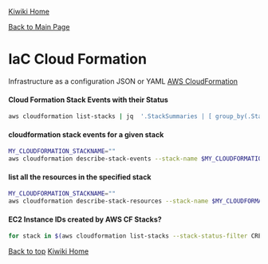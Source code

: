 [Kiwiki Home](/../../)

[Back to Main Page](./readme.md)

# IaC Cloud Formation
Infrastructure as a configuration JSON or YAML
[AWS CloudFormation](https://docs.aws.amazon.com/cloudformation)

#### Cloud Formation Stack Events with their Status
```bash
aws cloudformation list-stacks | jq  '.StackSummaries | [ group_by(.StackStatus)[] | { "status": .[0].StackStatus, "count": (. | length) }]'
```

#### cloudformation stack events for a given stack 
```bash
MY_CLOUDFORMATION_STACKNAME=""
aws cloudformation describe-stack-events --stack-name $MY_CLOUDFORMATION_STACKNAME | jq length
```

#### list all the resources in the specified stack
```bash
MY_CLOUDFORMATION_STACKNAME=""
aws cloudformation describe-stack-resources --stack-name $MY_CLOUDFORMATION_STACKNAME | jq '.StackResources | length'
```

#### EC2 Instance IDs created by AWS CF Stacks?
```bash
for stack in $(aws cloudformation list-stacks --stack-status-filter CREATE_COMPLETE UPDATE_COMPLETE | jq -r '.StackSummaries[].StackName'); do aws cloudformation describe-stack-resources --stack-name $stack | jq -r '.StackResources[] | select (.ResourceType=="AWS::EC2::Instance")|.PhysicalResourceId'; done;
```

[Back to top](#)
[Kiwiki Home](./readme.md)
